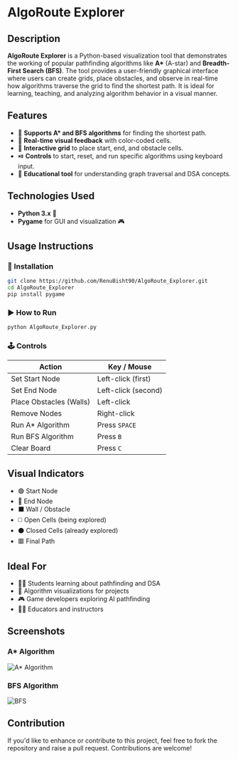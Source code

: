 
# AlgoRoute Explorer

## Description

**AlgoRoute Explorer** is a Python-based visualization tool that demonstrates the working of popular pathfinding algorithms like **A\*** (A-star) and **Breadth-First Search (BFS)**. The tool provides a user-friendly graphical interface where users can create grids, place obstacles, and observe in real-time how algorithms traverse the grid to find the shortest path. It is ideal for learning, teaching, and analyzing algorithm behavior in a visual manner.

## Features

- 🎯 **Supports A\* and BFS algorithms** for finding the shortest path.
- 🎨 **Real-time visual feedback** with color-coded cells.
- 🧱 **Interactive grid** to place start, end, and obstacle cells.
- ⏯️ **Controls** to start, reset, and run specific algorithms using keyboard input.
- 🧠 **Educational tool** for understanding graph traversal and DSA concepts.

## Technologies Used

- **Python 3.x** 🐍
- **Pygame** for GUI and visualization 🎮

## Usage Instructions

### 🔧 Installation

```bash
git clone https://github.com/RenuBisht90/AlgoRoute_Explorer.git
cd AlgoRoute_Explorer
pip install pygame
```

### ▶️ How to Run

```bash
python AlgoRoute_Explorer.py
```

### 🕹️ Controls

| Action                     | Key / Mouse          |
|---------------------------|----------------------|
| Set Start Node            | Left-click (first)   |
| Set End Node              | Left-click (second)  |
| Place Obstacles (Walls)   | Left-click           |
| Remove Nodes              | Right-click          |
| Run A\* Algorithm         | Press `SPACE`        |
| Run BFS Algorithm         | Press `B`            |
| Clear Board               | Press `C`            |

## Visual Indicators

- 🟢 Start Node
- 🔵 End Node
- ⬛ Wall / Obstacle
- ◻️ Open Cells (being explored)
- ⚫ Closed Cells (already explored)
- 🟥 Final Path

## Ideal For

- 🧑‍🎓 Students learning about pathfinding and DSA
- 🧪 Algorithm visualizations for projects
- 🎮 Game developers exploring AI pathfinding
- 👨‍🏫 Educators and instructors

## Screenshots

### A* Algorithm

![A* Algorithm](https://github.com/RenuBisht90/AlgoRoute_Explorer/blob/main/A-Star%20Algorithm.png)

### BFS Algorithm

![BFS](https://github.com/RenuBisht90/AlgoRoute_Explorer/blob/main/BFS.png)

## Contribution

If you'd like to enhance or contribute to this project, feel free to fork the repository and raise a pull request. Contributions are welcome!



